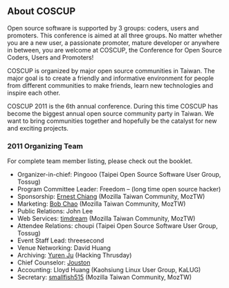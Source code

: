 ## About COSCUP

Open source software is supported by 3 groups: coders, users and promoters. This conference is aimed at all three groups. No matter whether you are a new user, a passionate promoter, mature developer or anywhere in between, you are welcome at COSCUP, the Conference for Open Source Coders, Users and Promoters!

COSCUP is organized by major open source communities in Taiwan. The major goal is to create a friendly and informative environment for people from different communities to make friends, learn new technologies and inspire each other.

COSCUP 2011 is the 6th annual conference. During this time COSCUP has become the biggest annual open source community party in Taiwan. We want to bring communities together and hopefully be the catalyst for new and exciting projects.

### 2011 Organizing Team

For complete team member listing, please check out the booklet.

* Organizer-in-chief: Pingooo (Taipei Open Source Software User Group, Tossug)
* Program Committee Leader: Freedom – (long time open source hacker)
* Sponsorship: [Ernest Chiang](http://blog.ernestchiang.com/) (Mozilla Taiwan Community, MozTW)
* Marketing: [Bob Chao](http://blog.bobchao.net/) (Mozilla Taiwan Community, MozTW)
* Public Relations: John Lee
* Web Services: [timdream](http://timc.idv.tw/) (Mozilla Taiwan Community, MozTW)
* Attendee Relations: choupi (Taipei Open Source Software User Group, Tossug)
* Event Staff Lead: threesecond
* Venue Networking: David Huang
* Archiving: [Yuren Ju](http://yurinfore.blogspot.com/) (Hacking Thrusday)
* Chief Counselor: [Jouston](http://jouston.net/)
* Accounting: Lloyd Huang (Kaohsiung Linux User Group, KaLUG)
* Secretary: [smallfish515](https://www.facebook.com/smallfish515) (Mozilla Taiwan Community, MozTW)
